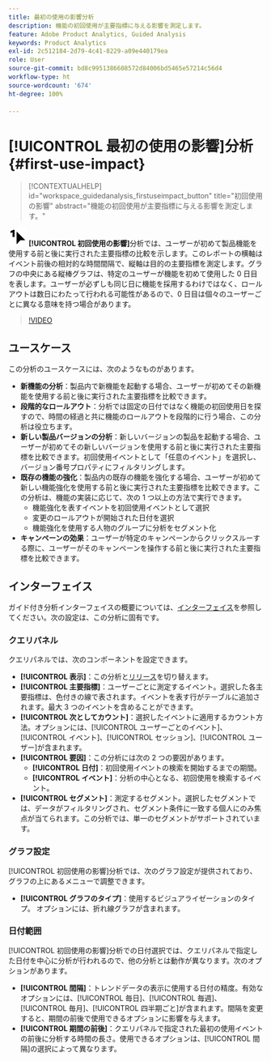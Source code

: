 ```yaml
---
title: 最初の使用の影響分析
description: 機能の初回使用が主要指標に与える影響を測定します。
feature: Adobe Product Analytics, Guided Analysis
keywords: Product Analytics
exl-id: 2c512184-2d79-4c41-8229-a09e440179ea
role: User
source-git-commit: bd8c9951386608572d84006bd5465e57214c56d4
workflow-type: ht
source-wordcount: '674'
ht-degree: 100%

---
```


# [!UICONTROL 最初の使用の影響]分析 {#first-use-impact}

<!-- markdownlint-disable MD034 -->

>[!CONTEXTUALHELP]
>id="workspace_guidedanalysis_firstuseimpact_button"
>title="初回使用の影響"
>abstract="機能の初回使用が主要指標に与える影響を測定します。"

<!-- markdownlint-enable MD034 -->

![FirstUse](/help/assets/icons/FirstUse.svg) **[!UICONTROL 初回使用の影響]**&#x200B;分析では、ユーザーが初めて製品機能を使用する前と後に実行された主要指標の比較を示します。このレポートの横軸はイベント前後の相対的な時間間隔で、縦軸は目的の主要指標を測定します。グラフの中央にある縦棒グラフは、特定のユーザーが機能を初めて使用した 0 日目を表します。ユーザーが必ずしも同じ日に機能を採用するわけではなく、ロールアウトは数日にわたって行われる可能性があるので、0 日目は個々のユーザーごとに異なる意味を持つ場合があります。


>[!VIDEO](https://video.tv.adobe.com/v/3421661/?quality=12&learn=on)


## ユースケース

この分析のユースケースには、次のようなものがあります。

* **新機能の分析**：製品内で新機能を起動する場合、ユーザーが初めてその新機能を使用する前と後に実行された主要指標を比較できます。
* **段階的なロールアウト**：分析では固定の日付ではなく機能の初回使用日を探すので、時間の経過と共に機能のロールアウトを段階的に行う場合、この分析は役立ちます。
* **新しい製品バージョンの分析**：新しいバージョンの製品を起動する場合、ユーザーが初めてその新しいバージョンを使用する前と後に実行された主要指標を比較できます。初回使用イベントとして「任意のイベント」を選択し、バージョン番号プロパティにフィルタリングします。
* **既存の機能の強化**：製品内の既存の機能を強化する場合、ユーザーが初めて新しい機能強化を使用する前と後に実行された主要指標を比較できます。この分析は、機能の実装に応じて、次の 1 つ以上の方法で実行できます。
   * 機能強化を表すイベントを初回使用イベントとして選択
   * 変更のロールアウトが開始された日付を選択
   * 機能強化を使用する人物のグループに分析をセグメント化
* **キャンペーンの効果**：ユーザーが特定のキャンペーンからクリックスルーする際に、ユーザーがそのキャンペーンを操作する前と後に実行された主要指標を比較できます。

## インターフェイス

ガイド付き分析インターフェイスの概要については、[インターフェイス](../overview.md#interface)を参照してください。次の設定は、この分析に固有です。

### クエリパネル

クエリパネルでは、次のコンポーネントを設定できます。

* **[!UICONTROL 表示]**：この分析と[リリース](release-impact.md)を切り替えます。
* **[!UICONTROL 主要指標]**：ユーザーごとに測定するイベント。選択した各主要指標は、色付きの線で表されます。イベントを表す行がテーブルに追加されます。最大 3 つのイベントを含めることができます。
* **[!UICONTROL 次としてカウント]**：選択したイベントに適用するカウント方法。オプションには、[!UICONTROL ユーザーごとのイベント]、[!UICONTROL イベント]、[!UICONTROL セッション]、[!UICONTROL ユーザー]が含まれます。
* **[!UICONTROL 要因]**：この分析には次の 2 つの要因があります。
   * **[!UICONTROL 日付]**：初回使用イベントの検索を開始するまでの期間。
   * **[!UICONTROL イベント]**：分析の中心となる、初回使用を検索するイベント。
* **[!UICONTROL セグメント]**：測定するセグメント。選択したセグメントでは、データがフィルタリングされ、セグメント条件に一致する個人にのみ焦点が当てられます。この分析では、単一のセグメントがサポートされています。

### グラフ設定

[!UICONTROL 初回使用の影響]分析では、次のグラフ設定が提供されており、グラフの上にあるメニューで調整できます。

* **[!UICONTROL グラフのタイプ]**：使用するビジュアライゼーションのタイプ。 オプションには、折れ線グラフが含まれます。

### 日付範囲

[!UICONTROL 初回使用の影響]分析での日付選択では、クエリパネルで指定した日付を中心に分析が行われるので、他の分析とは動作が異なります。次のオプションがあります。

* **[!UICONTROL 間隔]**：トレンドデータの表示に使用する日付の精度。有効なオプションには、[!UICONTROL 毎日]、[!UICONTROL 毎週]、[!UICONTROL 毎月]、[!UICONTROL 四半期ごと]が含まれます。間隔を変更すると、期間の前後で使用できるオプションに影響を与えます。
* **[!UICONTROL 期間の前後]**：クエリパネルで指定された最初の使用イベントの前後に分析する時間の長さ。使用できるオプションは、[!UICONTROL 間隔]の選択によって異なります。

<!--
## Example

See below for an example of the analysis.

![First use impact](../assets/first-use-impact.png)

-->
